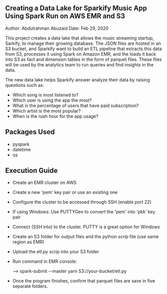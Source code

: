## Creating a Data Lake for Sparkify Music App Using Spark Run on AWS EMR and S3 
Author: Abdulrahman Abuzaid
Date: Feb 29, 2020

This project creates a data lake that allows the music streaming startup, Sarkify, to manage their growing database. The JSON files are hosted in an S3 bucket, and Sparkify want to build an ETL pipeline that extracts this data from S3, processes it using Spark on Amazon EMR, and the loads it back into S3 as fact and dimension tables in the form of parquet files. These files will be used by the analytics team to run queries and find insights in the data.


The new data lake helps Sparkify answer analyze their data by raising questions such as:
 - Which song is most listened to?
 - Which user is using the app the most?
 - What is the percentage of users that have paid subscription?
 - Which artist is the most popular?
 - When is the rush hour for the app usage?
 


## Packages Used
 - pyspark
 - datetime
 - os
 
## Execution Guide
 - Create an EMR cluster on AWS
 - Create a new 'pem' key pair or use an existing one
 - Configure the cluster to be accessed through SSH (enable port 22)
 - If using Windows: Use PUTTYGen to convert the 'pem' into 'pkk' key pair 
 - Connect (SSH into) to the cluster. PUTTY is a great option for Windows
 - Create an S3 folder for output files and the python scrip file (use same region as EMR)
 - Upload the etl.py scrip into your S3 folder
 - Run command in EMR console:
 
     --> spark-submit --master yarn S3://your-bucket/etl.py
 - Once the program finishes, confirm that parquet files are save in five separate folders.

